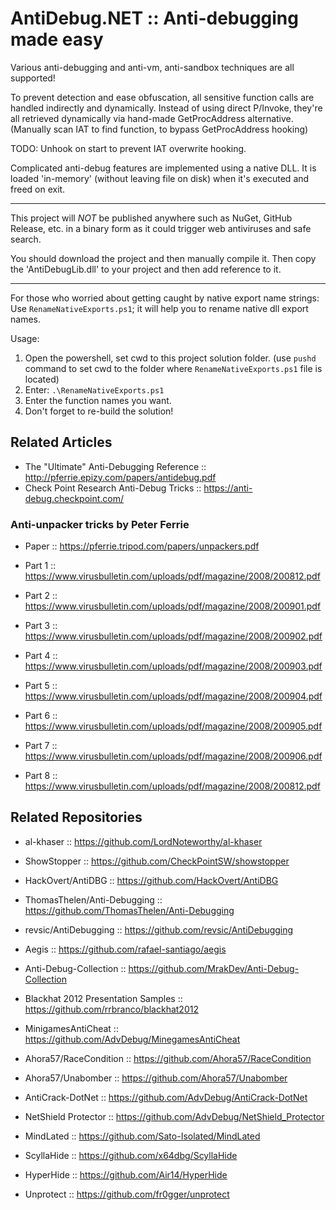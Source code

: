 # AntiDebug.NET :: Anti-debugging made easy

Various anti-debugging and anti-vm, anti-sandbox techniques are all supported!

To prevent detection and ease obfuscation, all sensitive function calls are handled indirectly and dynamically.
Instead of using direct P/Invoke, they're all retrieved dynamically via hand-made GetProcAddress alternative. (Manually scan IAT to find function, to bypass GetProcAddress hooking)

TODO: Unhook on start to prevent IAT overwrite hooking.

Complicated anti-debug features are implemented using a native DLL. It is loaded 'in-memory' (without leaving file on disk) when it's executed and freed on exit.

---

This project will *NOT* be published anywhere such as NuGet, GitHub Release, etc. in a binary form as it could trigger web antiviruses and safe search.

You should download the project and then manually compile it. Then copy the 'AntiDebugLib.dll' to your project and then add reference to it.

---

For those who worried about getting caught by native export name strings: Use `RenameNativeExports.ps1`; it will help you to rename native dll export names.

Usage:

1. Open the powershell, set cwd to this project solution folder. (use `pushd` command to set cwd to the folder where `RenameNativeExports.ps1` file is located)
2. Enter: `.\RenameNativeExports.ps1`
3. Enter the function names you want.
4. Don't forget to re-build the solution!

## Related Articles

* The "Ultimate" Anti-Debugging Reference :: http://pferrie.epizy.com/papers/antidebug.pdf
* Check Point Research Anti-Debug Tricks :: https://anti-debug.checkpoint.com/

### Anti-unpacker tricks by Peter Ferrie

* Paper :: https://pferrie.tripod.com/papers/unpackers.pdf

* Part 1 :: https://www.virusbulletin.com/uploads/pdf/magazine/2008/200812.pdf
* Part 2 :: https://www.virusbulletin.com/uploads/pdf/magazine/2008/200901.pdf
* Part 3 :: https://www.virusbulletin.com/uploads/pdf/magazine/2008/200902.pdf
* Part 4 :: https://www.virusbulletin.com/uploads/pdf/magazine/2008/200903.pdf
* Part 5 :: https://www.virusbulletin.com/uploads/pdf/magazine/2008/200904.pdf
* Part 6 :: https://www.virusbulletin.com/uploads/pdf/magazine/2008/200905.pdf
* Part 7 :: https://www.virusbulletin.com/uploads/pdf/magazine/2008/200906.pdf
* Part 8 :: https://www.virusbulletin.com/uploads/pdf/magazine/2008/200812.pdf

## Related Repositories

* al-khaser :: https://github.com/LordNoteworthy/al-khaser
* ShowStopper :: https://github.com/CheckPointSW/showstopper
* HackOvert/AntiDBG :: https://github.com/HackOvert/AntiDBG
* ThomasThelen/Anti-Debugging :: https://github.com/ThomasThelen/Anti-Debugging
* revsic/AntiDebugging :: https://github.com/revsic/AntiDebugging
* Aegis :: https://github.com/rafael-santiago/aegis
* Anti-Debug-Collection :: https://github.com/MrakDev/Anti-Debug-Collection
* Blackhat 2012 Presentation Samples :: https://github.com/rrbranco/blackhat2012

* MinigamesAntiCheat :: https://github.com/AdvDebug/MinegamesAntiCheat

* Ahora57/RaceCondition :: https://github.com/Ahora57/RaceCondition
* Ahora57/Unabomber :: https://github.com/Ahora57/Unabomber

* AntiCrack-DotNet :: https://github.com/AdvDebug/AntiCrack-DotNet
* NetShield Protector :: https://github.com/AdvDebug/NetShield_Protector
* MindLated :: https://github.com/Sato-Isolated/MindLated

* ScyllaHide :: https://github.com/x64dbg/ScyllaHide
* HyperHide :: https://github.com/Air14/HyperHide
* Unprotect :: https://github.com/fr0gger/unprotect
